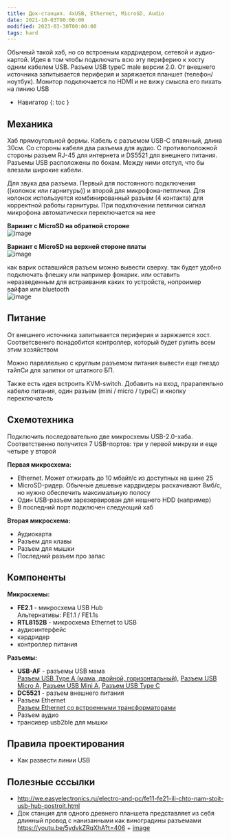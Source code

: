 ```yaml
---
title: Док-станция. 4xUSB, Ethernet, MicroSD, Audio
date: 2021-10-03T00:00:00
modified: 2023-03-30T00:00:00
tags: hard
---
```


Обычный такой хаб, но со встроеным кардридером, сетевой и аудио-картой. Идея в том чтобы подключать всю эту периферию к хосту одним кабелем USB. Разъем USB typeC male версии 2.0. От внешнего источника запитывается периферия и заряжается планшет (телефон/ноутбук). Монитор подключается по HDMI и не вижу смысла его пихать на линию USB

- Навигатор
{: toc }

## Механика
Хаб прямоугольной формы. Кабель с разъемом USB-C впаянный, длина 30см. Со стороны кабеля два разъема для аудио. С противоположной стороны разъем RJ-45 для интернета и DS5521 для внешнего питания. Разъемы USB расположены по бокам. Между ними отступ, что бы влезали широкие кабели. 

Для звука два разъема. Первый для постоянного подключения ((колонок или гарнитуры)) и второй для микрофона-петлички. Для колонок используется комбинированный разъем (4 контакта) для корректной работы гарнитуры. При подключении петлички сигнал микрофона автоматически переключается на нее

**Вариант с MicroSD на обратной стороне**  
![image](https://user-images.githubusercontent.com/17731587/228858617-0c51b713-e142-471d-932e-bf5ea887f98b.png)

**Вариант с MicroSD на верхней стороне платы**  
![image](https://user-images.githubusercontent.com/17731587/228879669-ec263a62-25e8-4d83-9502-4ed08b9b31c8.png)

как варик оставшийся разъем можно вывести сверху. так будет удобно подключать флешку или например фонарик. или оставить неразведенным для встраивания каких то устройств, нопроимер вайфая или bluetooth   
![image](https://user-images.githubusercontent.com/17731587/228986853-75eda44d-d625-426a-97c8-2b4689fff0c1.png)



## Питание  
От внешнего источника запитывается периферия и заряжается хост. Соответсвеннго понадобится контроллер, который будет рулить всем этим хозяйством

Можно парвллельно с круглым разъемом питания вывести еще гнездо тайпСи для запитки от штатного БП.

Также есть идея встроить KVM-switch. Добавить на вход, прараленльно кабелю питания, один разъем (mini / micro / typeC) и кнопку переключатель
 
## Схемотехника
Подключить последовательно две микросхемы USB-2.0-хаба. Соответственно получится 7 USB-портов: три у первой микрухи и еще четыре у второй  

**Первая микросхема:**
- Ethernet. Может отжирать до 10 мбайт/с из доступных на шине 25
- MicroSD-ридер. Обычные дешевые кардридеры раскачивают 8мб/с, но нужно обеспечить максимальную полосу
- Один USB-разъем зарезервирован для нешнего HDD (например)
- В последний порт подключен следующий хаб

**Вторая микросхема:**
- Аудиокарта
- Разъем для клавы
- Разъем для мышки
- Последний разъем про запас


## Компоненты
**Микросхемы:**
- **FE2.1** - микросхема USB Hub<br>
  Альтернативы: FE1.1 / FE1.1s
- **RTL8152B** - микросхема Ethernet to USB
- аудиоинтерфейс
- кардридер
- контроллер питания

**Разъемы:**
- **USB-AF** - разъемы USB мама<br>
  [Разъем USB Type A (мама, двойной, горизонтальный)](https://www.lcsc.com/product-detail/span-style-background-color-ff0-USB-span-Connectors_Jing-Extension-of-the-Electronic-Co-907-111A1022D10200_C12049.html),
  [Разъем USB Micro A](),
  [Разъем USB Mini A](),
  [Разъем USB Type C]()
- **DC5521** - разъем внешнего питания
- Разъем Ethernet<br>
  [Разъем Ethernet со встроенными трансформаторами](#)
- Разъем аудио
- трансивер usb2ble для мышки


## Правила проектирования
- Как развести линии USB


## Полезные сссылки
- <http://we.easyelectronics.ru/electro-and-pc/fe11-fe21-ili-chto-nam-stoit-usb-hub-postroit.html>
- Док станция для одного древнего планшета представляет из себя длинный провод с нанизанными как виноградины разъемами <https://youtu.be/5ydvkZRqXhA?t=406> + [image](https://user-images.githubusercontent.com/17731587/228510183-79c23663-8226-4183-94e6-a77d0ebc6f0a.png)
